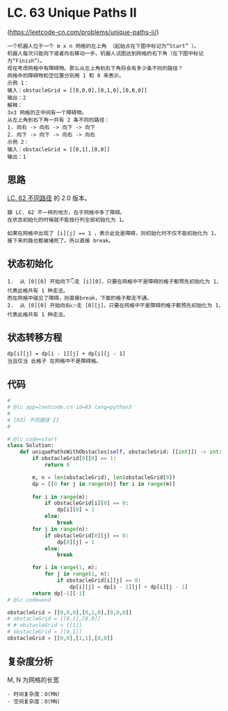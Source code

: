 LC. 63 Unique Paths II
====

(https://leetcode-cn.com/problems/unique-paths-ii/) 
    
    一个机器人位于一个 m x n 网格的左上角 （起始点在下图中标记为“Start” ）。
    机器人每次只能向下或者向右移动一步。机器人试图达到网格的右下角（在下图中标记为“Finish”）。
    现在考虑网格中有障碍物。那么从左上角到右下角将会有多少条不同的路径？
    网格中的障碍物和空位置分别用 1 和 0 来表示。
    示例 1：
    输入：obstacleGrid = [[0,0,0],[0,1,0],[0,0,0]]
    输出：2
    解释：
    3x3 网格的正中间有一个障碍物。
    从左上角到右下角一共有 2 条不同的路径：
    1. 向右 -> 向右 -> 向下 -> 向下
    2. 向下 -> 向下 -> 向右 -> 向右
    示例 2：
    输入：obstacleGrid = [[0,1],[0,0]]
    输出：1

## 思路

[LC. 62 不同路径](https://github.com/PearlCoastal/VSCode_GitOn/blob/master/DynamicProcessing/62.%E4%B8%8D%E5%90%8C%E8%B7%AF%E5%BE%84.md) 的 2.0 版本。

    跟 LC. 62 不一样的地方，在于网格中多了障碍。
    在状态初始化的时候就不能按行列全部初始化为 1。

    如果在网格中出现了 [i][j] == 1 ，表示此处是障碍，则初始化时不仅不能初始化为 1， 接下来的路也都被堵死了。所以直接 break。

## 状态初始化

    1.  从 [0][0] 开始向下👇走 [i][0]，只要在网格中不是障碍的格子都预先初始化为 1， 代表此格共有 1 种走法。
    而在网格中碰见了障碍，则直接break，下面的格子都走不通。
    2.  从 [0][0] 开始向右👉走 [0][j]，只要在网格中不是障碍的格子都预先初始化为 1， 代表此格共有 1 种走法。

## 状态转移方程
    dp[i][j] = dp[i - 1][j] + dp[i][j - 1]
    当且仅当 此格子 在网格中不是障碍格。

## 代码
```python
#
# @lc app=leetcode.cn id=63 lang=python3
#
# [63] 不同路径 II
#

# @lc code=start
class Solution:
    def uniquePathsWithObstacles(self, obstacleGrid: [[int]]) -> int:
        if obstacleGrid[0][0] == 1:
            return 0

        m, n = len(obstacleGrid), len(obstacleGrid[0])
        dp = [[0 for j in range(n)] for i in range(m)]
        
        for i in range(m):
            if obstacleGrid[i][0] == 0:
                dp[i][0] = 1
            else:
                break
        for j in range(n):
            if obstacleGrid[0][j] == 0:
                dp[0][j] = 1
            else:
                break

        for i in range(1, m):
            for j in range(1, n):
                if obstacleGrid[i][j] == 0:
                    dp[i][j] = dp[i - 1][j] + dp[i][j - 1]  
        return dp[-1][-1]
# @lc code=end

obstacleGrid = [[0,0,0],[0,1,0],[0,0,0]]
# obstacleGrid = [[0,1],[0,0]]
# # obstacleGrid = [[1]]
# obstacleGrid = [[0,1]]
obstacleGrid = [[0,0],[1,1],[0,0]]
```

## 复杂度分析
M, N 为网格的长宽

    - 时间复杂度：O(MN)
    - 空间复杂度：O(MN)
